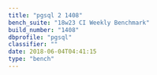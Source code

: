 ```yaml
---
title: "pgsql 2 1408"
bench_suite: "18w23 CI Weekly Benchmark"
build_number: "1408"
dbprofile: "pgsql"
classifier: ""
date: 2018-06-04T04:41:15
type: "bench"
---
```

